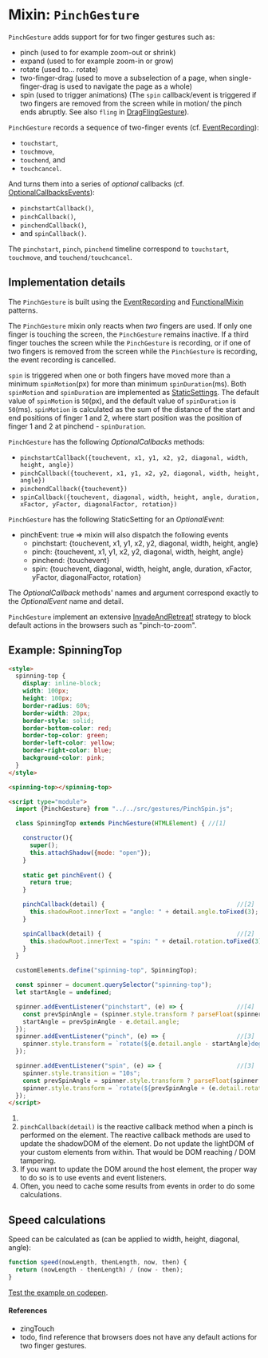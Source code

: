 # Mixin: `PinchGesture`

`PinchGesture` adds support for for two finger gestures such as:
 - pinch (used to for example zoom-out or shrink)
 - expand (used to for example zoom-in or grow)
 - rotate (used to... rotate)
 - two-finger-drag (used to move a subselection of a page, 
 when single-finger-drag is used to navigate the page as a whole)
 - spin (used to trigger animations)
 (The `spin` callback/event is triggered if two fingers are removed from the screen while in motion/
 the pinch ends abruptly.
 See also `fling` in [DragFlingGesture](Mixin1_DraggingFlingGesture.md)).
 
`PinchGesture` records a sequence of two-finger events 
(cf. [EventRecording](../../chapter2_HowToMakeMixins/Pattern4_EventRecording.md)):
 * `touchstart`, 
 * `touchmove`, 
 * `touchend`, and 
 * `touchcancel`. 

And turns them into a series of *optional* callbacks 
(cf. [OptionalCallbacksEvents](../../chapter2_HowToMakeMixins/Pattern6_OptionalCallbacksEvents.md)):
 * `pinchstartCallback()`, 
 * `pinchCallback()`, 
 * `pinchendCallback()`, 
 * and `spinCallback()`.
 
The `pinchstart`, `pinch`, `pinchend` timeline correspond to 
`touchstart`, `touchmove`, and `touchend/touchcancel`.

## Implementation details

The `PinchGesture` is built using the [EventRecording](../../chapter2_HowToMakeMixins/Pattern4_EventRecording.md) and 
[FunctionalMixin](../../chapter2_HowToMakeMixins/Pattern2_FunctionalMixin.md) patterns. 

The `PinchGesture` mixin only reacts when *two* fingers are used.
If only one finger is touching the screen, the `PinchGesture` remains inactive.
If a third finger touches the screen while the `PinchGesture` is recording, 
or if one of two fingers is removed from the screen while the `PinchGesture` is recording,
the event recording is cancelled.

`spin` is triggered when one or both fingers have moved more 
than a minimum `spinMotion`(px) for more than minimum `spinDuration`(ms).
Both `spinMotion` and `spinDuration` are implemented as [StaticSettings](../../chapter2_HowToMakeMixins/Pattern3_StaticSettings.md).
The default value of `spinMotion` is `50`(px), and
the default value of `spinDuration` is `50`(ms).
`spinMotion` is calculated as the sum of the distance of the start and end positions of
finger 1 and 2, where start position was the position of finger 1 and 2 at pinchend - `spinDuration`.

`PinchGesture` has the following *OptionalCallbacks* methods:
 - `pinchstartCallback({touchevent, x1, y1, x2, y2, diagonal, width, height, angle})`
 - `pinchCallback({touchevent, x1, y1, x2, y2, diagonal, width, height, angle})`
 - `pinchendCallback({touchevent})`
 - `spinCallback({touchevent, diagonal, width, height, angle, duration, xFactor, yFactor, diagonalFactor, rotation})`

`PinchGesture` has the following StaticSetting for an *OptionalEvent*:
 - pinchEvent: true => mixin will also dispatch the following events
    - pinchstart:  {touchevent, x1, y1, x2, y2, diagonal, width, height, angle}
    - pinch:       {touchevent, x1, y1, x2, y2, diagonal, width, height, angle}
    - pinchend:    {touchevent}
    - spin:        {touchevent, diagonal, width, height, angle, duration, xFactor, yFactor, diagonalFactor, rotation}

The *OptionalCallback* methods' names and argument 
correspond exactly to the *OptionalEvent* name and detail. 

`PinchGesture` implement an extensive [InvadeAndRetreat!](../gestures/Pattern4_InvadeAndRetreat.md) strategy 
to block default actions in the browsers such as "pinch-to-zoom".

## Example: SpinningTop

```html
<style>
  spinning-top {
    display: inline-block;
    width: 100px;
    height: 100px;
    border-radius: 60%;
    border-width: 20px;
    border-style: solid;
    border-bottom-color: red;
    border-top-color: green;
    border-left-color: yellow;
    border-right-color: blue;
    background-color: pink;
  }
</style>

<spinning-top></spinning-top>

<script type="module">
  import {PinchGesture} from "../../src/gestures/PinchSpin.js";

  class SpinningTop extends PinchGesture(HTMLElement) { //[1]

    constructor(){
      super();
      this.attachShadow({mode: "open"});
    }
    
    static get pinchEvent() {
      return true;
    }

    pinchCallback(detail) {                                     //[2]
      this.shadowRoot.innerText = "angle: " + detail.angle.toFixed(3);
    }

    spinCallback(detail) {                                      //[2]
      this.shadowRoot.innerText = "spin: " + detail.rotation.toFixed(3);
    }
  }

  customElements.define("spinning-top", SpinningTop);

  const spinner = document.querySelector("spinning-top");
  let startAngle = undefined;

  spinner.addEventListener("pinchstart", (e) => {               //[4]
    const prevSpinAngle = (spinner.style.transform ? parseFloat(spinner.style.transform.substring(7)) : 0);
    startAngle = prevSpinAngle - e.detail.angle;
  });
  spinner.addEventListener("pinch", (e) => {                    //[3]
    spinner.style.transform = `rotate(${e.detail.angle - startAngle}deg)`;
  });

  spinner.addEventListener("spin", (e) => {                     //[3]
    spinner.style.transition = "10s";
    const prevSpinAngle = spinner.style.transform ? parseFloat(spinner.style.transform.substring(7)) : 0;
    spinner.style.transform = `rotate(${prevSpinAngle + (e.detail.rotation * 5)}deg)`;
  });
</script>
```
1.
2. `pinchCallback(detail)` is the reactive callback method when a pinch is performed on the element.
The reactive callback methods are used to update the shadowDOM of the element.
Do not update the lightDOM of your custom elements from within. That would be DOM reaching / DOM tampering.
3. If you want to update the DOM around the host element, 
the proper way to do so is to use events and event listeners.
4. Often, you need to cache some results from events in order to do some calculations.

## Speed calculations
Speed can be calculated as (can be applied to width, height, diagonal, angle):
```javascript
function speed(nowLength, thenLength, now, then) {
  return (nowLength - thenLength) / (now - then);
}
```

[Test the example on codepen](https://codepen.io/orstavik/pen/rvBopM).

#### References
* zingTouch
* todo, find reference that browsers does not have any default actions for two finger gestures.